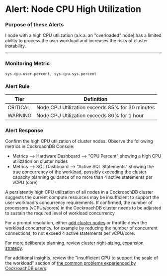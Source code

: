 # Alert: Node CPU High Utilization

### Purpose of these Alerts

I node with a high CPU utilization (a.k.a. an "overloaded" node) has a limited ability to process the user workload and increases the risks of cluster instability.



------

### Monitoring Metric

```
sys.cpu.user.percent, sys.cpu.sys.percent
```



### Alert Rule

| Tier     | Definition                                      |
| -------- | ----------------------------------------------- |
| CRITICAL | Node CPU Utilization exceeds 85% for 30 minutes |
| WARNING  | Node CPU Utilization exceeds 80% for 1 hour     |




### Alert Response

Confirm the high CPU utilization of cluster nodes.  Observe the following metrics in CockroachDB Console:

- Metrics --> Hardware Dashboard --> "CPU Percent" showing a high CPU utilization on cluster nodes
- Metrics --> SQL Dashboard --> "Active SQL Statements" showing the true concurrency of the workload, possibly exceeding the cluster capacity planning guidance of no more than 4 active statements per vCPU (core)

A persistently high CPU utilization of all nodes in a CockroachDB cluster suggests the current compute resources may be insufficient to support the user workload's concurrency requirements. If confirmed, the number of processors (vCPUs/cores) in the CockroachDB cluster needs to be adjusted to sustain the required level of workload concurrency.

For a prompt resolution, either [add cluster nodes](../routine-maintenance/node-add.md) or throttle down the workload concurrency, for example by reducing the number of concurrent connections, to not exceed 4 active statements per vCPU/core.

For more deliberate planning, review [cluster right-sizing, expansion strategy](../system-overview/_under-construction_.md).

For additional insights, review the "Insufficient CPU to support the scale of the workload" section of [the common problems experienced by CockroachDB users](../most-common-problems/README.md).

